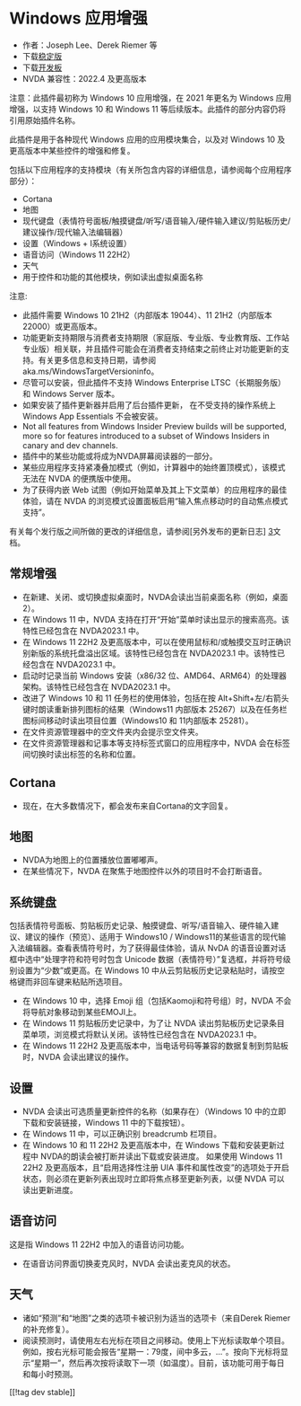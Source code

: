 # Windows 应用增强 #

* 作者：Joseph Lee、Derek Riemer 等
* 下载[稳定版][1]
* 下载[开发板][2]
* NVDA 兼容性：2022.4 及更高版本

注意：此插件最初称为 Windows 10 应用增强，在 2021 年更名为 Windows 应用增强，以支持 Windows 10 和 Windows
11 等后续版本。此插件的部分内容仍将引用原始插件名称。

此插件是用于各种现代 Windows 应用的应用模块集合，以及对 Windows 10 及更高版本中某些控件的增强和修复。

包括以下应用程序的支持模块（有关所包含内容的详细信息，请参阅每个应用程序部分）：

* Cortana
* 地图
* 现代键盘（表情符号面板/触摸键盘/听写/语音输入/硬件输入建议/剪贴板历史/建议操作/现代输入法编辑器）
* 设置（Windows + I系统设置）
* 语音访问（Windows 11 22H2）
* 天气
* 用于控件和功能的其他模块，例如读出虚拟桌面名称

注意:

* 此插件需要 Windows 10 21H2（内部版本 19044）、11 21H2（内部版本 22000）或更高版本。
* 功能更新支持期限与消费者支持期限（家庭版、专业版、专业教育版、工作站专业版）相关联，并且插件可能会在消费者支持结束之前终止对功能更新的支持。有关更多信息和支持日期，请参阅
  aka.ms/WindowsTargetVersioninfo。
* 尽管可以安装，但此插件不支持 Windows Enterprise LTSC（长期服务版）和 Windows Server 版本。
* 如果安装了插件更新器并启用了后台插件更新， 在不受支持的操作系统上 Windows App Essentials 不会被安装。
* Not all features from Windows Insider Preview builds will be supported,
  more so for features introduced to a subset of Windows Insiders in canary
  and dev channels.
* 插件中的某些功能或将成为NVDA屏幕阅读器的一部分。
* 某些应用程序支持紧凑叠加模式（例如，计算器中的始终置顶模式），该模式无法在 NVDA 的便携版中使用。
* 为了获得内嵌 Web 试图（例如开始菜单及其上下文菜单）的应用程序的最佳体验，请在 NVDA
  的浏览模式设置面板启用“输入焦点移动时的自动焦点模式支持”。

有关每个发行版之间所做的更改的详细信息，请参阅[另外发布的更新日志] [3]文档。

## 常规增强

* 在新建、关闭、或切换虚拟桌面时，NVDA会读出当前桌面名称（例如，桌面2）。
* 在 Windows 11 中，NVDA 支持在打开“开始”菜单时读出显示的搜索高亮。该特性已经包含在 NVDA2023.1 中。
* 在 Windows 11 22H2 及更高版本中，可以在使用鼠标和/或触摸交互时正确识别新版的系统托盘溢出区域。该特性已经包含在
  NVDA2023.1 中。该特性已经包含在 NVDA2023.1 中。
* 启动时记录当前 Windows 安装（x86/32 位、AMD64、ARM64）的处理器架构。该特性已经包含在 NVDA2023.1 中。
* 改进了 Windows 10 和 11 任务栏的使用体验，包括在按 Alt+Shift+左/右箭头键时朗读重新排列图标的结果（Windows11
  内部版本 25267）以及在任务栏图标间移动时读出项目位置（Windows10 和 11内部版本 25281）。
* 在文件资源管理器中的空文件夹内会提示空文件夹。
* 在文件资源管理器和记事本等支持标签式窗口的应用程序中，NVDA 会在标签间切换时读出标签的名称和位置。

## Cortana

* 现在，在大多数情况下，都会发布来自Cortana的文字回复。

## 地图

* NVDA为地图上的位置播放位置嘟嘟声。
* 在某些情况下，NVDA 在聚焦于地图控件以外的项目时不会打断语音。

## 系统键盘

包括表情符号面板、剪贴板历史记录、触摸键盘、听写/语音输入、硬件输入建议、建议的操作（预览）、适用于 Windows10 /
Windows11的某些语言的现代输入法编辑器。查看表情符号时，为了获得最佳体验，请从 NvDA 的语音设置对话框中选中“处理字符和符号时包含
Unicode 数据（表情符号）”复选框，并将符号级别设置为“少数”或更高。在 Windows 10
中从云剪贴板历史记录粘贴时，请按空格键而非回车键来粘贴所选项目。

* 在 Windows 10 中，选择 Emoji 组（包括Kaomoji和符号组）时，NVDA 不会将导航对象移动到某些EMOJI上。
* 在 Windows 11 剪贴板历史记录中，为了让 NVDA 读出剪贴板历史记录条目菜单项，浏览模式将默认关闭。该特性已经包含在
  NVDA2023.1 中。
* 在 Windows 11 22H2 及更高版本中，当电话号码等兼容的数据复制到剪贴板时，NVDA 会读出建议的操作。

## 设置

* NVDA 会读出可选质量更新控件的名称（如果存在）（Windows 10 中的立即下载和安装链接，Windows 11 中的下载按钮）。
* 在 Windows 11 中，可以正确识别 breadcrumb 栏项目。
* 在 Windows 10 和 11 22H2 及更高版本中，在 Windows 下载和安装更新过程中 NVDA的朗读会被打断并读出下载或安装进度。
  如果使用 Windows 11 22H2 及更高版本，且“启用选择性注册 UIA
  事件和属性改变”的选项处于开启状态，则必须在更新列表出现时立即将焦点移至更新列表，以便 NVDA 可以读出更新进度。

## 语音访问

这是指 Windows 11 22H2 中加入的语音访问功能。

* 在语音访问界面切换麦克风时，NVDA 会读出麦克风的状态。

## 天气

* 诸如“预测”和“地图”之类的选项卡被识别为适当的选项卡（来自Derek Riemer的补充修复）。
* 阅读预测时，请使用左右光标在项目之间移动。使用上下光标读取单个项目。例如，按右光标可能会报告“星期一：79度，间中多云，...”。按向下光标将显示“星期一”，然后再次按将读取下一项（如温度）。目前，该功能可用于每日和每小时预测。

[[!tag dev stable]]

[1]: https://addons.nvda-project.org/files/get.php?file=wintenApps

[2]: https://addons.nvda-project.org/files/get.php?file=w10-dev

[3]: https://github.com/josephsl/wintenapps/wiki/w10changelog
